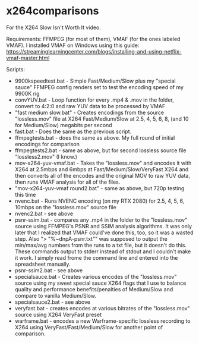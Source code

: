 # x264comparisons
For the X264 Slow Isn't Worth It video.

Requirements: FFMPEG (for most of them), VMAF (for the ones labeled VMAF).
I installed VMAF on Windows using this guide: https://streaminglearningcenter.com/blogs/installing-and-using-netflix-vmaf-master.html


Scripts:
- 9900kspeedtest.bat - Simple Fast/Medium/Slow plus my "special sauce" FFMPEG config renders set to test the encoding speed of my 9900K rig
- convYUV.bat - Loop function for every .mp4 & .mov in the folder, convert to 4:2:0 and raw YUV data to be processed by VMAF
- "fast medium slow.bat" - Creates encodings from the source "lossless.mov" file at X264 Fast/Medium/Slow at 2.5, 4, 5, 6, 8, (and 10 for Medium/Slow) megabits per second
- fast.bat - Does the same as the previous script.
- ffmpegtests.bat - does the same as above. My full round of initial encodings for comparison
- ffmpegtests2.bat - same as above, but for second lossless source file "lossless2.mov" (I know.)
- mov-x264-yuv-vmaf.bat - Takes the "lossless.mov" and encodes it with X264 at 2.5mbps and 6mbps at Fast/Medium/Slow/VeryFast X264 and then converts all of the encodes and the original MOV to raw YUV data, then runs VMAF analysis for all of the files.
- "mov-x264-yuv-vmaf round2.bat" - same as above, but 720p testing this time
- nvenc.bat - Runs NVENC encoding (on my RTX 2080) for 2.5, 4, 5, 6, 10mbps on the "lossless.mov" source file
- nvenc2.bat - see above
- psnr-ssim.bat - compares any .mp4 in the folder to the "lossless.mov" source using FFMPEG's PSNR and SSIM analysis algorithms. It was only later that I realized that VMAF could've done this, too, so it was a wasted step. Also "> "%~dnpA-psnr.txt"" was supposed to output the min/max/avg numbers from the runs to a txt file, but it doesn't do this. These commands output to stderr instead of stdout and I couldn't make it work. I simply read frome the command line and entered into the spreadsheet manually.
 - psnr-ssim2.bat - see above
 - specialsauce.bat - Creates various encodes of the "lossless.mov" source using my sweet special sauce X264 flags that I use to balance quality and performance benefits/penalties of Medium/Slow and compare to vanilla Medium/Slow.
 - specialsauce2.bat - see above
 - veryfast.bat - creates encodes at various bitrates of the "lossless.mov" source using X264 VeryFast preset
 - warframe.bat - encodes a new Warframe-specific lossless recording to X264 using VeryFast/Fast/Medium/Slow for another point of comparison.

